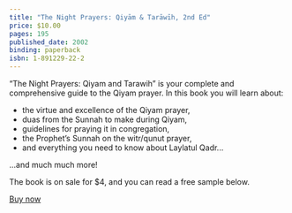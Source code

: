 ```yaml
---
title: "The Night Prayers: Qiyām & Tarāwīh, 2nd Ed"
price: $10.00
pages: 195
published_date: 2002
binding: paperback
isbn: 1-891229-22-2
---
```


“The Night Prayers: Qiyam and Tarawih” is your complete and comprehensive guide to the Qiyam prayer. In this book you will learn about:

- the virtue and excellence of the Qiyam prayer,
- duas from the Sunnah to make during Qiyam,  
- guidelines for praying it in congregation, 
- the Prophet’s Sunnah on the witr/qunut prayer,
- and everything you need to know about Laylatul Qadr...

...and much much more!

The book is on sale for $4, and you can read a free sample below.
<script src="https://gumroad.com/js/gumroad.js"></script>
<a class="gumroad-button" href="https://gumroad.com/l/PgLfi" target="_blank">Buy now</a>
